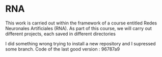 # RNA

This work is carried out within the framework of a course entitled Redes Neuronales Artificiales (RNA). As part of this course, we will carry out different projects, each saved in different directories

I did something wrong trying to install a new repository and I supressed some branch. 
Code of the last good version : 96787a9

